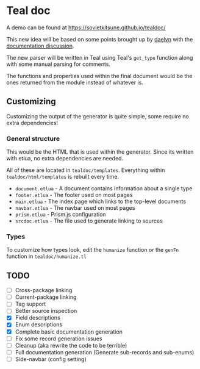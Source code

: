 # Teal doc

A demo can be found at <https://sovietkitsune.github.io/tealdoc/>

This new idea will be based on some points brought up by [daelvn](https://github.com/daelvn) with the [documentation discussion](https://github.com/daelvn/meteor/discussions/7).

The new parser will be written in Teal using Teal's `get_type` function along with some manual parsing for comments.

The functions and properties used within the final document would be the ones returned from the module instead of whatever is.

## Customizing

Customizing the output of the generator is quite simple, some require no extra dependencies!

### General structure

This would be the HTML that is used within the generator. Since its written with etlua, no extra dependencies are needed.

All of these are located in `tealdoc/templates`. Everything within `tealdoc/html/templates` is rebuilt every time.

* `document.etlua` - A document contains information about a single type
* `footer.etlua` - The footer used on most pages
* `main.etlua` - The index page which links to the top-level documents
* `navbar.etlua` - The navbar used on most pages
* `prism.etlua` - Prism.js configuration
* `srcdoc.etlua` - The file used to generate linking to sources

### Types

To customize how types look, edit the `humanize` function or the `genFn` function in `tealdoc/humanize.tl`

## TODO

* [ ] Cross-package linking
* [ ] Current-package linking
* [ ] Tag support
* [ ] Better source inspection
* [x] Field descriptions
* [x] Enum descriptions
* [x] Complete basic documentation generation
* [ ] Fix some record generation issues
* [ ] Cleanup (aka rewrite the code to be terrible)
* [ ] Full documentation generation (Generate sub-records and sub-enums)
* [ ] Side-navbar (config setting)

